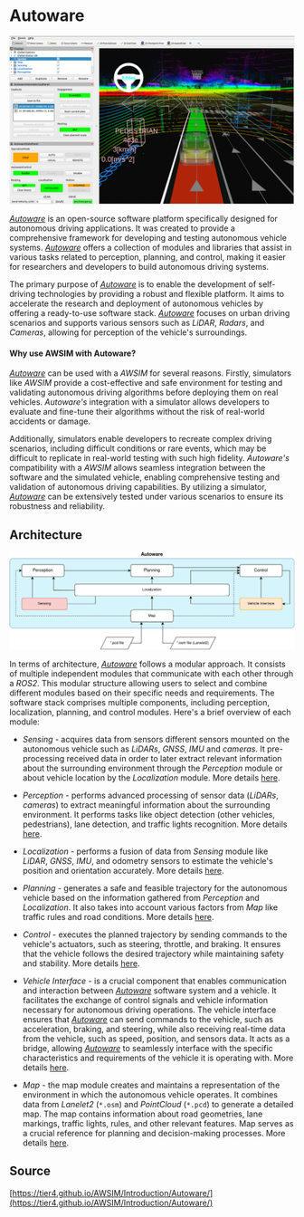# Autoware
![](autoware_ss.png)

[*Autoware*](https://github.com/autowarefoundation/autoware) is an open-source software platform specifically designed for autonomous driving applications. It was created to provide a comprehensive framework for developing and testing autonomous vehicle systems. [*Autoware*](https://github.com/autowarefoundation/autoware) offers a collection of modules and libraries that assist in various tasks related to perception, planning, and control, making it easier for researchers and developers to build autonomous driving systems.

The primary purpose of [*Autoware*](https://github.com/autowarefoundation/autoware) is to enable the development of self-driving technologies by providing a robust and flexible platform. It aims to accelerate the research and deployment of autonomous vehicles by offering a ready-to-use software stack. [*Autoware*](https://github.com/autowarefoundation/autoware) focuses on urban driving scenarios and supports various sensors such as *LiDAR*, *Radars*, and *Cameras*, allowing for perception of the vehicle's surroundings.


#### Why use AWSIM with Autoware?

[*Autoware*](https://github.com/autowarefoundation/autoware) can be used with a *AWSIM* for several reasons. Firstly, simulators like *AWSIM* provide a cost-effective and safe environment for testing and validating autonomous driving algorithms before deploying them on real vehicles. *Autoware's* integration with a simulator allows developers to evaluate and fine-tune their algorithms without the risk of real-world accidents or damage.

Additionally, simulators enable developers to recreate complex driving scenarios, including difficult conditions or rare events, which may be difficult to replicate in real-world testing with such high fidelity. *Autoware's* compatibility with a *AWSIM* allows seamless integration between the software and the simulated vehicle, enabling comprehensive testing and validation of autonomous driving capabilities. By utilizing a simulator, [*Autoware*](https://github.com/autowarefoundation/autoware) can be extensively tested under various scenarios to ensure its robustness and reliability.

## Architecture
![](autoware.png)



In terms of architecture, [*Autoware*](https://github.com/autowarefoundation/autoware) follows a modular approach. It consists of multiple independent modules that communicate with each other through a *ROS2*. This modular structure allowing users to select and combine different modules based on their specific needs and requirements. The software stack comprises multiple components, including perception, localization, planning, and control modules. Here's a brief overview of each module:

- *Sensing* -  acquires data from sensors different sensors mounted on the autonomous vehicle such as *LiDARs*, *GNSS*, *IMU* and *cameras*. It pre-processing received data in order to later extract relevant information about the surrounding environment through the *Perception* module or about vehicle location by the *Localization* module.
More details [here](https://autowarefoundation.github.io/autoware-documentation/main/design/autoware-architecture/sensing/).

- *Perception* - performs advanced processing of sensor data (*LiDARs*, *cameras*) to extract meaningful information about the surrounding environment. It performs tasks like object detection (other vehicles, pedestrians), lane detection, and traffic lights recognition. More details [here](https://autowarefoundation.github.io/autoware-documentation/main/design/autoware-architecture/perception/).

- *Localization* - performs a fusion of data from *Sensing* module like *LiDAR*, *GNSS*, *IMU*, and odometry sensors to estimate the vehicle's position and orientation accurately. More details [here](https://autowarefoundation.github.io/autoware-documentation/main/design/autoware-architecture/localization/).

- *Planning* - generates a safe and feasible trajectory for the autonomous vehicle based on the information gathered from *Perception* and *Localization*. It also takes into account various factors from *Map* like traffic rules and road conditions. More details [here](https://autowarefoundation.github.io/autoware-documentation/main/design/autoware-architecture/planning/).

- *Control* - executes the planned trajectory by sending commands to the vehicle's actuators, such as steering, throttle, and braking. It ensures that the vehicle follows the desired trajectory while maintaining safety and stability. More details [here](https://autowarefoundation.github.io/autoware-documentation/main/design/autoware-architecture/control/).

- *Vehicle Interface* - is a crucial component that enables communication and interaction between [*Autoware*](https://github.com/autowarefoundation/autoware) software system and a vehicle. It facilitates the exchange of control signals and vehicle information necessary for autonomous driving operations. The vehicle interface ensures that [*Autoware*](https://github.com/autowarefoundation/autoware) can send commands to the vehicle, such as acceleration, braking, and steering, while also receiving real-time data from the vehicle, such as speed, position, and sensors data. It acts as a bridge, allowing [*Autoware*](https://github.com/autowarefoundation/autoware) to seamlessly interface with the specific characteristics and requirements of the vehicle it is operating with. More details [here](https://autowarefoundation.github.io/autoware-documentation/main/design/autoware-architecture/vehicle/).

- *Map* - the map module creates and maintains  a representation of the environment in which the autonomous vehicle operates. It combines data from *Lanelet2* (`*.osm`) and *PointCloud* (`*.pcd`) to generate a detailed map. The map contains information about road geometries, lane markings, traffic lights, rules, and other relevant features. Map serves as a crucial reference for planning and decision-making processes. More details [here](https://autowarefoundation.github.io/autoware-documentation/main/design/autoware-architecture/map/).

## Source
[https://tier4.github.io/AWSIM/Introduction/Autoware/](https://tier4.github.io/AWSIM/Introduction/Autoware/)